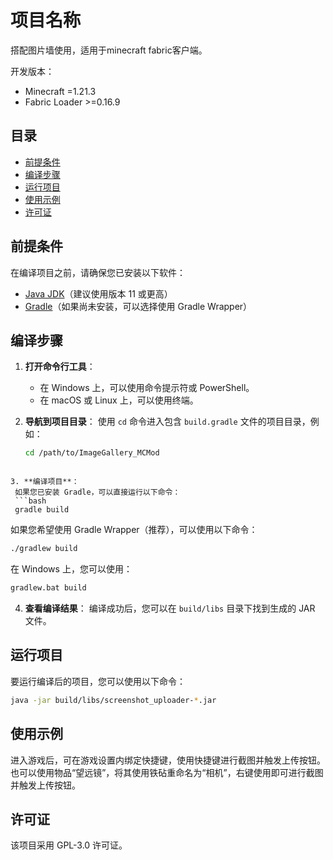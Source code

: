 # 项目名称

搭配图片墙使用，适用于minecraft fabric客户端。

开发版本：
- Minecraft =1.21.3
- Fabric Loader >=0.16.9


## 目录

- [前提条件](#前提条件)
- [编译步骤](#编译步骤)
- [运行项目](#运行项目)
- [使用示例](#使用示例)
- [许可证](#许可证)

## 前提条件

在编译项目之前，请确保您已安装以下软件：

- [Java JDK](https://www.oracle.com/java/technologies/javase-jdk11-downloads.html)（建议使用版本 11 或更高）
- [Gradle](https://gradle.org/install/)（如果尚未安装，可以选择使用 Gradle Wrapper）

## 编译步骤

1. **打开命令行工具**：
   - 在 Windows 上，可以使用命令提示符或 PowerShell。
   - 在 macOS 或 Linux 上，可以使用终端。

2. **导航到项目目录**：
   使用 `cd` 命令进入包含 `build.gradle` 文件的项目目录，例如：
   ```bash
   cd /path/to/ImageGallery_MCMod
  ```

3. **编译项目**：
   如果您已安装 Gradle，可以直接运行以下命令：
   ```bash
   gradle build
   ```
   如果您希望使用 Gradle Wrapper（推荐），可以使用以下命令：
   ```bash
   ./gradlew build
   ```
   在 Windows 上，您可以使用：
   ```bash
   gradlew.bat build
   ```

4. **查看编译结果**：
   编译成功后，您可以在 `build/libs` 目录下找到生成的 JAR 文件。

## 运行项目

要运行编译后的项目，您可以使用以下命令：
```bash
java -jar build/libs/screenshot_uploader-*.jar
```

## 使用示例

进入游戏后，可在游戏设置内绑定快捷键，使用快捷键进行截图并触发上传按钮。
也可以使用物品“望远镜”，将其使用铁砧重命名为“相机”，右键使用即可进行截图并触发上传按钮。

## 许可证

该项目采用 GPL-3.0 许可证。
